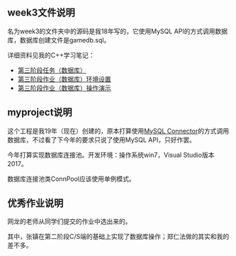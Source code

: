 ## week3文件说明

名为week3的文件夹中的源码是我18年写的，它使用MySQL API的方式调用数据库，数据库创建文件是gamedb.sql。

详细资料见我的C++学习笔记：

- [第三阶段任务（数据库）](https://wushuangabao.github.io/Cpp/%E7%AC%AC%E4%B8%89%E9%98%B6%E6%AE%B5%E4%BB%BB%E5%8A%A1%EF%BC%88%E6%95%B0%E6%8D%AE%E5%BA%93%EF%BC%89.html)
- [第三阶段作业（数据库）环境设置](https://wushuangabao.github.io/Cpp/%E7%AC%AC%E4%B8%89%E9%98%B6%E6%AE%B5%E4%BD%9C%E4%B8%9A%EF%BC%88%E6%95%B0%E6%8D%AE%E5%BA%93%EF%BC%89%E7%8E%AF%E5%A2%83%E8%AE%BE%E7%BD%AE.html)
- [第三阶段作业（数据库）操作演示](https://wushuangabao.github.io/Cpp/%E7%AC%AC%E4%B8%89%E9%98%B6%E6%AE%B5%E4%BD%9C%E4%B8%9A%EF%BC%88%E6%95%B0%E6%8D%AE%E5%BA%93%EF%BC%89%E6%93%8D%E4%BD%9C%E6%BC%94%E7%A4%BA.html)

## myproject说明

这个工程是我19年（现在）创建的，原本打算使用[MySQL Connector](https://dev.mysql.com/downloads/connector/cpp/)的方式调用数据库，不过看了下今年的要求只说了使用MySQL API，只好作罢。

今年打算实现数据库连接池。开发环境：操作系统win7，Visual Studio版本2017。

数据库连接池类ConnPool应该使用单例模式。

## 优秀作业说明

网龙的老师从同学们提交的作业中选出来的。

其中，张镇在第二阶段C/S端的基础上实现了数据库操作；郑仁法做的其实和我的差不多。